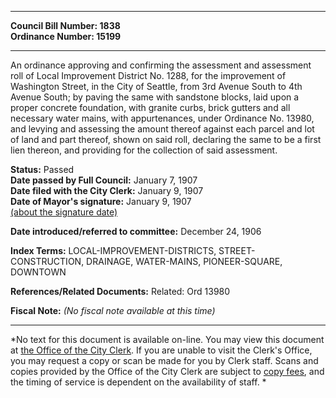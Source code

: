 * * * * *  
  
**Council Bill Number: [](#h0)[](#h2)1838**   
**Ordinance Number: 15199**  
  
* * * * *  
  
An ordinance approving and confirming the assessment and assessment roll of Local Improvement District No. 1288, for the improvement of Washington Street, in the City of Seattle, from 3rd Avenue South to 4th Avenue South; by paving the same with sandstone blocks, laid upon a proper concrete foundation, with granite curbs, brick gutters and all necessary water mains, with appurtenances, under Ordinance No. 13980, and levying and assessing the amount thereof against each parcel and lot of land and part thereof, shown on said roll, declaring the same to be a first lien thereon, and providing for the collection of said assessment.  
  
**Status:** Passed   
**Date passed by Full Council:** January 7, 1907   
**Date filed with the City Clerk:** January 9, 1907   
**Date of Mayor's signature:** January 9, 1907   
[(about the signature date)](/~public/approvaldate.htm)   
  
  
**Date introduced/referred to committee:** December 24, 1906   
  
**Index Terms:** LOCAL-IMPROVEMENT-DISTRICTS, STREET-CONSTRUCTION, DRAINAGE, WATER-MAINS, PIONEER-SQUARE, DOWNTOWN  
  
**References/Related Documents:** Related: Ord 13980  
  
**Fiscal Note:** *(No fiscal note available at this time)*  
  
* * * * *  
  
*No text for this document is available on-line. You may view this document at [the Office of the City Clerk](http://www.seattle.gov/leg/clerk/contactUs.htm). If you are unable to visit the Clerk's Office, you may request a copy or scan be made for you by Clerk staff. Scans and copies provided by the Office of the City Clerk are subject to [copy fees](http://clerk.seattle.gov/~public/clerkfees.htm), and the timing of service is dependent on the availability of staff. *  
  
  
